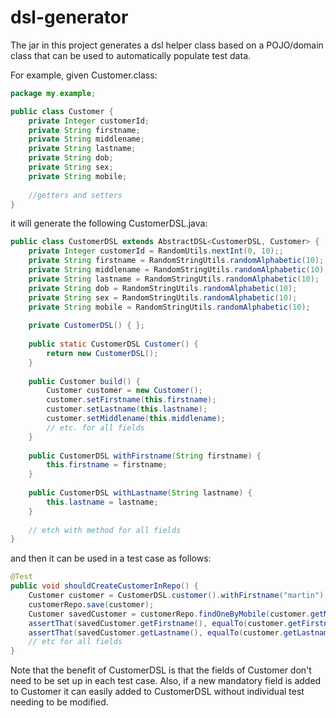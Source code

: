 # dsl-generator

The jar in this project generates a dsl helper class based on a POJO/domain class that can be used to automatically populate test data.

For example, given Customer.class:

```Java
package my.example;

public class Customer {
    private Integer customerId;
    private String firstname;
    private String middlename;
    private String lastname;
    private String dob;
    private String sex;
    private String mobile;
    
    //getters and setters
}
```

it will generate the following CustomerDSL.java:

```java
public class CustomerDSL extends AbstractDSL<CustomerDSL, Customer> {
    private Integer customerId = RandomUtils.nextInt(0, 10);;
    private String firstname = RandomStringUtils.randomAlphabetic(10);
    private String middlename = RandomStringUtils.randomAlphabetic(10);
    private String lastname = RandomStringUtils.randomAlphabetic(10);
    private String dob = RandomStringUtils.randomAlphabetic(10);
    private String sex = RandomStringUtils.randomAlphabetic(10);
    private String mobile = RandomStringUtils.randomAlphabetic(10);
    
    private CustomerDSL() { };
    
    public static CustomerDSL Customer() {
        return new CustomerDSL();
    }
    
    public Customer build() {
        Customer customer = new Customer();        
        customer.setFirstname(this.firstname); 
        customer.setLastname(this.lastname); 
        customer.setMiddlename(this.middlename); 
        // etc. for all fields
    }
    
    public CustomerDSL withFirstname(String firstname) {
        this.firstname = firstname;
    }
    
    public CustomerDSL withLastname(String lastname) {
        this.lastname = lastname;
    }
    
    // etch with method for all fields
}
```
and then it can be used in a test case as follows:

```java
@Test
public void shouldCreateCustomerInRepo() {
    Customer customer = CustomerDSL.customer().withFirstname("martin").build();
    customerRepo.save(customer);
    Customer savedCustomer = customerRepo.findOneByMobile(customer.getMobile());
    assertThat(savedCustomer.getFirstname(), equalTo(customer.getFirstname());
    assertThat(savedCustomer.getLastname(), equalTo(customer.getLastname());
    // etc for all fields
}
```
Note that the benefit of CustomerDSL is that the fields of Customer don't need to be set up in each test case. Also, if a new mandatory field is added to Customer it can easily added to CustomerDSL without individual test needing to be modified. 
